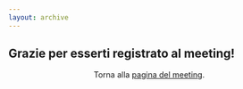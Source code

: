 ```yaml
---
layout: archive
---
```

<div id="main" class="inner">
	<section class="clearfix">
		<h2 class="post-title fadeInUp animated">Grazie per esserti registrato al meeting!</h2>
		<div style="text-align: center">Torna alla <a href="javascript:window.history.back();">pagina del meeting</a>.</div>
	</section>
</div>

